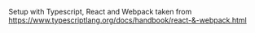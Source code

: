 Setup with Typescript, React and Webpack taken from
    https://www.typescriptlang.org/docs/handbook/react-&-webpack.html
